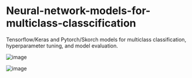 # Neural-network-models-for-multiclass-classcification
Tensorflow/Keras and Pytorch/Skorch models for multiclass classification, hyperparameter tuning, and model evaluation.

![image](https://github.com/hanfei1986/Neural-network-for-multiclass-classcification/assets/59255164/c8981f6a-fa51-435c-a018-704243ee5566)

![image](https://github.com/hanfei1986/Neural-network-for-multiclass-classcification/assets/59255164/bbec1f04-514d-422a-b60b-fa361867d9fb)


